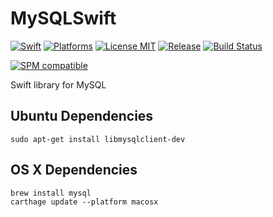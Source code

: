 # MySQLSwift

[![Swift](https://img.shields.io/badge/swift-2.2-orange.svg?style=flat)](https://developer.apple.com/swift/)
[![Platforms](https://img.shields.io/badge/platform-osx%20%7C%20linux-lightgrey.svg)](https://developer.apple.com/swift/)
[![License MIT](https://img.shields.io/badge/License-MIT-blue.svg?style=flat)](https://tldrlegal.com/license/mit-license)
[![Release](https://img.shields.io/github/release/pureswift/MySQLSwift.svg)]()
[![Build Status](https://travis-ci.org/PureSwift/MySQLSwift.svg?branch=master)](https://travis-ci.org/PureSwift/MySQLSwift)

[![SPM compatible](https://img.shields.io/badge/SPM-compatible-4BC51D.svg?style=flat)](https://github.com/apple/swift-package-manager)

Swift library for MySQL

## Ubuntu Dependencies

```sudo apt-get install libmysqlclient-dev```

## OS X Dependencies

```
brew install mysql
carthage update --platform macosx
```